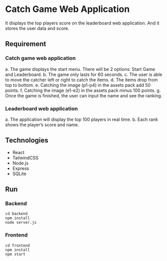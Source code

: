 # Catch Game Web Application

It displays the top players score on the leaderboard web application. And it stores the user data and score.

## Requirement

### Catch game web application

a. The game displays the start menu. There will be 2 options: Start Game and Leaderboard.
b. The game only lasts for 60 seconds.
c. The user is able to move the catcher left or right to catch the items.
d. The items drop from top to bottom.
e. Catching the image (p1-p4) in the assets pack add 50 points.
f. Catching the image (e1-e2) in the assets pack minus 100 points.
g. Once the game is finished, the user can input the name and see the ranking.

### Leaderboard web application

a. The application will display the top 100 players in real time.
b. Each rank shows the player’s score and name.

## Technologies

- React
- TailwindCSS
- Node.js
- Express
- SQLite

## Run

### Backend

```
cd backend
npm install
node server.js
```

### Frontend

```
cd frontend
npm install
npm start
```
